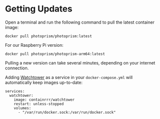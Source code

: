 # Getting Updates

Open a terminal and run the following command to pull the latest container image:

```
docker pull photoprism/photoprism:latest
```

For our Raspberry Pi version:

```
docker pull photoprism/photoprism-arm64:latest
```

Pulling a new version can take several minutes, depending on your internet connection.

Adding [Watchtower](https://github.com/containrrr/watchtower) as a service in your `docker-compose.yml` will 
automatically keep images up-to-date:

```docker
services:
  watchtower:
    image: containrrr/watchtower
    restart: unless-stopped
    volumes:
      - "/var/run/docker.sock:/var/run/docker.sock"
```